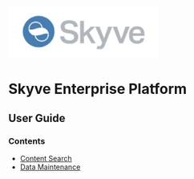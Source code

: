 <img src="docs/media/skyve-logo.png" width="300" style="margin: 0 auto; text-align: center" alt="Skyve logo" />

# Skyve Enterprise Platform
## User Guide

### Contents

* [Content Search](_docs/content-search.md)
* [Data Maintenance](_docs/data-maintenance.md)